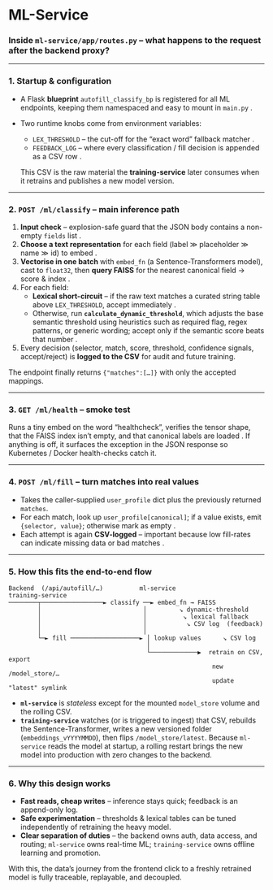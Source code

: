 # ML-Service

### Inside **`ml-service/app/routes.py`** – what happens to the request after the backend proxy?

---

### 1. Startup & configuration

- A Flask **blueprint** `autofill_classify_bp` is registered for all ML endpoints, keeping them namespaced and easy to mount in `main.py` .
- Two runtime knobs come from environment variables:
    - `LEX_THRESHOLD` – the cut-off for the “exact word” fallback matcher .
    - `FEEDBACK_LOG` – where every classification / fill decision is appended as a CSV row .
    
    This CSV is the raw material the **training-service** later consumes when it retrains and publishes a new model version.
    

---

### 2. `POST /ml/classify` – main inference path

1. **Input check** – explosion-safe guard that the JSON body contains a non-empty `fields` list .
2. **Choose a text representation** for each field (label ≫ placeholder ≫ name ≫ id) to embed .
3. **Vectorise in one batch** with `embed_fn` (a Sentence-Transformers model), cast to `float32`, then **query FAISS** for the nearest canonical field → score & index .
4. For each field:
    - **Lexical short-circuit** – if the raw text matches a curated string table above `LEX_THRESHOLD`, accept immediately .
    - Otherwise, run **`calculate_dynamic_threshold`**, which adjusts the base semantic threshold using heuristics such as required flag, regex patterns, or generic wording; accept only if the semantic score beats that number .
5. Every decision (selector, match, score, threshold, confidence signals, accept/reject) is **logged to the CSV** for audit and future training.

The endpoint finally returns `{"matches":[…]}` with only the accepted mappings.

---

### 3. `GET /ml/health` – smoke test

Runs a tiny embed on the word “healthcheck”, verifies the tensor shape, that the FAISS index isn’t empty, and that canonical labels are loaded . If anything is off, it surfaces the exception in the JSON response so Kubernetes / Docker health-checks catch it.

---

### 4. `POST /ml/fill` – turn matches into real values

- Takes the caller-supplied `user_profile` dict plus the previously returned `matches`.
- For each match, look up `user_profile[canonical]`; if a value exists, emit `{selector, value}`; otherwise mark as empty .
- Each attempt is again **CSV-logged** – important because low fill-rates can indicate missing data or bad matches .

---

### 5. How this fits the end-to-end flow

```
Backend  (/api/autofill/…)          ml-service                 training-service
────────┬─────────────────► classify ──► embed_fn → FAISS
        │                            │         ↘ dynamic-threshold
        │                            │          ↘ lexical fallback
        │                            │           ↘ CSV log  (feedback)
        │                            │
        └─► fill ───────────────────► │ lookup values      ↘ CSV log
                                      │
                                      └─────────────▶  retrain on CSV, export
                                                        new /model_store/…
                                                        update "latest" symlink

```

- **`ml-service`** is *stateless* except for the mounted `model_store` volume and the rolling CSV.
- **`training-service`** watches (or is triggered to ingest) that CSV, rebuilds the Sentence-Transformer, writes a new versioned folder (`embeddings_vYYYYMMDD`), then flips `/model_store/latest`. Because `ml-service` reads the model at startup, a rolling restart brings the new model into production with zero changes to the backend.

---

### 6. Why this design works

- **Fast reads, cheap writes** – inference stays quick; feedback is an append-only log.
- **Safe experimentation** – thresholds & lexical tables can be tuned independently of retraining the heavy model.
- **Clear separation of duties** – the backend owns auth, data access, and routing; `ml-service` owns real-time ML; `training-service` owns offline learning and promotion.

With this, the data’s journey from the frontend click to a freshly retrained model is fully traceable, replayable, and decoupled.
